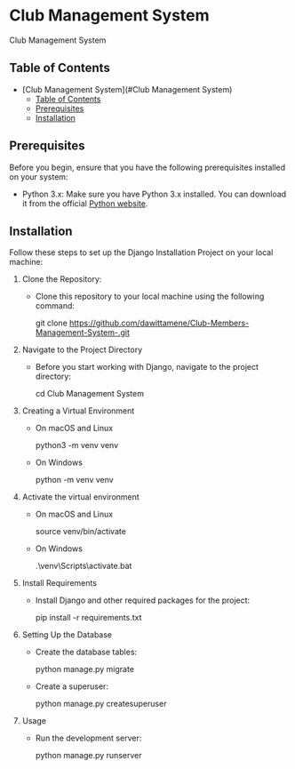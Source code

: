 # Club Management System

Club Management System

## Table of Contents

- [Club Management System](#Club Management System)
  - [Table of Contents](#table-of-contents)
  - [Prerequisites](#prerequisites)
  - [Installation](#installation)

## Prerequisites

Before you begin, ensure that you have the following prerequisites installed on your system:

- Python 3.x: Make sure you have Python 3.x installed. You can download it from the official [Python website](https://www.python.org/downloads/).

## Installation

Follow these steps to set up the Django Installation Project on your local machine:

1. Clone the Repository:

   - Clone this repository to your local machine using the following command:

    
     git clone https://github.com/dawittamene/Club-Members-Management-System-.git

     
2. Navigate to the Project Directory

   - Before you start working with Django, navigate to the project directory:

    
     cd Club Management System
     
3. Creating a Virtual Environment

   - On macOS and Linux

    
     python3 -m venv venv
     
   - On Windows

    
     python -m venv venv
     
4. Activate the virtual environment

   - On macOS and Linux

    
     source venv/bin/activate
     
   - On Windows

    
     .\venv\Scripts\activate.bat
     
5. Install Requirements

   - Install Django and other required packages for the project:

    
     pip install -r requirements.txt
     
6. Setting Up the Database

   - Create the database tables:

    
     python manage.py migrate
     
   - Create a superuser:

    
     python manage.py createsuperuser
     
7. Usage

   - Run the development server:

    
     python manage.py runserver